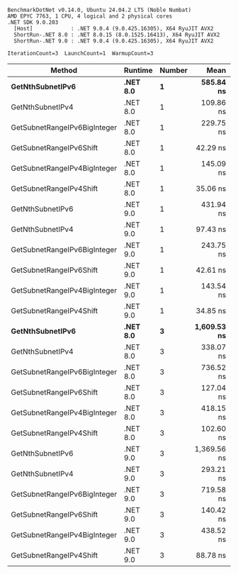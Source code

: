 ```

BenchmarkDotNet v0.14.0, Ubuntu 24.04.2 LTS (Noble Numbat)
AMD EPYC 7763, 1 CPU, 4 logical and 2 physical cores
.NET SDK 9.0.203
  [Host]            : .NET 9.0.4 (9.0.425.16305), X64 RyuJIT AVX2
  ShortRun-.NET 8.0 : .NET 8.0.15 (8.0.1525.16413), X64 RyuJIT AVX2
  ShortRun-.NET 9.0 : .NET 9.0.4 (9.0.425.16305), X64 RyuJIT AVX2

IterationCount=3  LaunchCount=1  WarmupCount=3  

```
| Method                       | Runtime  | Number | Mean        | Error      | StdDev    | Min         | Max         | Gen0   | Allocated |
|----------------------------- |--------- |------- |------------:|-----------:|----------:|------------:|------------:|-------:|----------:|
| **GetNthSubnetIPv6**             | **.NET 8.0** | **1**      |   **585.84 ns** |  **60.752 ns** |  **3.330 ns** |   **583.47 ns** |   **589.65 ns** | **0.0410** |     **696 B** |
| GetNthSubnetIPv4             | .NET 8.0 | 1      |   109.86 ns |   8.046 ns |  0.441 ns |   109.48 ns |   110.34 ns | 0.0095 |     160 B |
| GetSubnetRangeIPv6BigInteger | .NET 8.0 | 1      |   229.75 ns |  58.360 ns |  3.199 ns |   227.76 ns |   233.44 ns | 0.0257 |     432 B |
| GetSubnetRangeIPv6Shift      | .NET 8.0 | 1      |    42.29 ns |   7.389 ns |  0.405 ns |    41.82 ns |    42.53 ns | 0.0095 |     160 B |
| GetSubnetRangeIPv4BigInteger | .NET 8.0 | 1      |   145.09 ns |   9.596 ns |  0.526 ns |   144.51 ns |   145.55 ns | 0.0124 |     208 B |
| GetSubnetRangeIPv4Shift      | .NET 8.0 | 1      |    35.06 ns |   4.062 ns |  0.223 ns |    34.82 ns |    35.26 ns | 0.0105 |     176 B |
| GetNthSubnetIPv6             | .NET 9.0 | 1      |   431.94 ns |  15.456 ns |  0.847 ns |   431.23 ns |   432.88 ns | 0.0381 |     640 B |
| GetNthSubnetIPv4             | .NET 9.0 | 1      |    97.43 ns |  35.318 ns |  1.936 ns |    96.15 ns |    99.65 ns | 0.0095 |     160 B |
| GetSubnetRangeIPv6BigInteger | .NET 9.0 | 1      |   243.75 ns |  58.372 ns |  3.200 ns |   241.71 ns |   247.43 ns | 0.0257 |     432 B |
| GetSubnetRangeIPv6Shift      | .NET 9.0 | 1      |    42.61 ns |  13.484 ns |  0.739 ns |    42.03 ns |    43.44 ns | 0.0095 |     160 B |
| GetSubnetRangeIPv4BigInteger | .NET 9.0 | 1      |   143.54 ns |  32.718 ns |  1.793 ns |   142.40 ns |   145.61 ns | 0.0124 |     208 B |
| GetSubnetRangeIPv4Shift      | .NET 9.0 | 1      |    34.85 ns |  15.048 ns |  0.825 ns |    34.28 ns |    35.80 ns | 0.0105 |     176 B |
| **GetNthSubnetIPv6**             | **.NET 8.0** | **3**      | **1,609.53 ns** | **179.515 ns** |  **9.840 ns** | **1,599.36 ns** | **1,619.00 ns** | **0.1278** |    **2168 B** |
| GetNthSubnetIPv4             | .NET 8.0 | 3      |   338.07 ns |  23.088 ns |  1.266 ns |   336.70 ns |   339.20 ns | 0.0286 |     480 B |
| GetSubnetRangeIPv6BigInteger | .NET 8.0 | 3      |   736.52 ns | 114.071 ns |  6.253 ns |   729.35 ns |   740.82 ns | 0.0772 |    1296 B |
| GetSubnetRangeIPv6Shift      | .NET 8.0 | 3      |   127.04 ns |  75.577 ns |  4.143 ns |   122.27 ns |   129.73 ns | 0.0286 |     480 B |
| GetSubnetRangeIPv4BigInteger | .NET 8.0 | 3      |   418.15 ns |  45.824 ns |  2.512 ns |   416.33 ns |   421.02 ns | 0.0372 |     624 B |
| GetSubnetRangeIPv4Shift      | .NET 8.0 | 3      |   102.60 ns |   8.663 ns |  0.475 ns |   102.09 ns |   103.03 ns | 0.0315 |     528 B |
| GetNthSubnetIPv6             | .NET 9.0 | 3      | 1,369.56 ns | 313.865 ns | 17.204 ns | 1,355.64 ns | 1,388.79 ns | 0.1183 |    2000 B |
| GetNthSubnetIPv4             | .NET 9.0 | 3      |   293.21 ns |  84.538 ns |  4.634 ns |   289.26 ns |   298.31 ns | 0.0286 |     480 B |
| GetSubnetRangeIPv6BigInteger | .NET 9.0 | 3      |   719.58 ns |  57.374 ns |  3.145 ns |   715.94 ns |   721.41 ns | 0.0772 |    1296 B |
| GetSubnetRangeIPv6Shift      | .NET 9.0 | 3      |   140.42 ns |  87.924 ns |  4.819 ns |   134.90 ns |   143.74 ns | 0.0286 |     480 B |
| GetSubnetRangeIPv4BigInteger | .NET 9.0 | 3      |   438.52 ns |  30.208 ns |  1.656 ns |   436.62 ns |   439.68 ns | 0.0372 |     624 B |
| GetSubnetRangeIPv4Shift      | .NET 9.0 | 3      |    88.78 ns |  21.857 ns |  1.198 ns |    87.64 ns |    90.02 ns | 0.0315 |     528 B |
